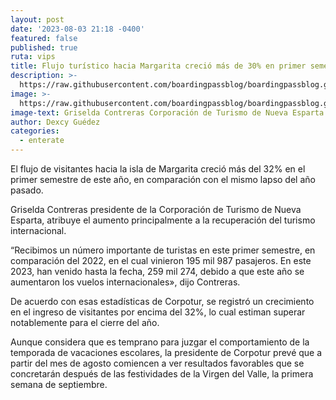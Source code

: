 ```yaml
---
layout: post
date: '2023-08-03 21:18 -0400'
featured: false
published: true
ruta: vips
title: Flujo turístico hacia Margarita creció más de 30% en primer semestre de 2023
description: >-
  https://raw.githubusercontent.com/boardingpassblog/boardingpassblog.github.io/main/assets/images/Griselda-Contreras.jpg
image: >-
  https://raw.githubusercontent.com/boardingpassblog/boardingpassblog.github.io/main/assets/images/Griselda-Contreras.jpg
image-text: Griselda Contreras Corporación de Turismo de Nueva Esparta
author: Dexcy Guédez
categories:
  - enterate
---
```

El flujo de visitantes hacia la isla de Margarita creció más del 32% en el primer semestre de este año, en comparación con el mismo lapso del año pasado.

Griselda Contreras presidente de la Corporación de Turismo de Nueva Esparta, atribuye el aumento principalmente a la recuperación del turismo internacional.

“Recibimos un número importante de turistas en este primer semestre, en comparación del 2022, en el cual vinieron 195 mil 987 pasajeros. En este 2023, han venido hasta la fecha, 259 mil 274, debido a que este año se aumentaron los vuelos internacionales», dijo Contreras.

De acuerdo con esas estadísticas de Corpotur, se registró un crecimiento en el ingreso de visitantes por encima del 32%, lo cual estiman superar notablemente para el cierre del año.

Aunque considera que es temprano para juzgar el comportamiento de la temporada de vacaciones escolares, la presidente de Corpotur prevé que a partir del mes de agosto comiencen a ver resultados favorables que se concretarán después de las festividades de la Virgen del Valle, la primera semana de septiembre.
